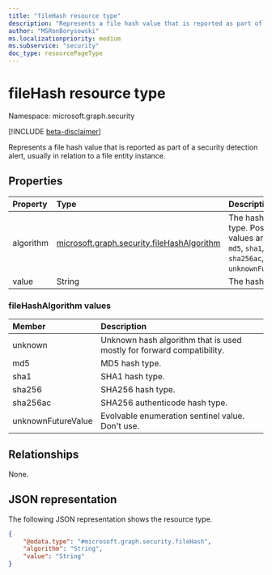 ```yaml
---
title: "fileHash resource type"
description: "Represents a file hash value that is reported as part of a security detection alert, usually in relation to a file entity instance."
author: "MSRonBorysowski"
ms.localizationpriority: medium
ms.subservice: "security"
doc_type: resourcePageType
---
```


# fileHash resource type

Namespace: microsoft.graph.security

[!INCLUDE [beta-disclaimer](../../includes/beta-disclaimer.md)]

Represents a file hash value that is reported as part of a security detection alert, usually in relation to a file entity instance.

## Properties

| Property   | Type                                                                    | Description                                                           |
|:-----------|:------------------------------------------------------------------------|:----------------------------------------------------------------------|
| algorithm  | [microsoft.graph.security.fileHashAlgorithm](#filehashalgorithm-values) | The hash algorithm type. Possible values are: `unknown`, `md5`, `sha1`, `sha256`, `sha256ac`, `unknownFutureValue`. |
| value      | String                                                                  | The hash value. |


### fileHashAlgorithm values

| Member                 | Description                                                           |
|:-----------------------|:----------------------------------------------------------------------|
| unknown                | Unknown hash algorithm that is used mostly for forward compatibility. |
| md5                    | MD5 hash type.                                                        |
| sha1                   | SHA1 hash type.                                                       |
| sha256                 | SHA256 hash type.                                                     |
| sha256ac               | SHA256 authenticode hash type.                                        |
| unknownFutureValue     | Evolvable enumeration sentinel value. Don't use.                     |


## Relationships

None.

## JSON representation

The following JSON representation shows the resource type.
<!-- {
  "blockType": "resource",
  "@odata.type": "microsoft.graph.security.fileHash"
}
-->
``` json
{
    "@odata.type": "#microsoft.graph.security.fileHash",
    "algorithm": "String",
    "value": "String"
}
```
